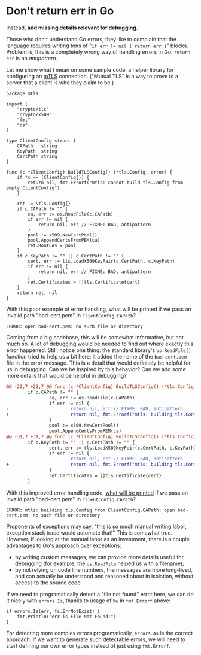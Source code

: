 # Don't return err in Go

Instead, **add missing details relevant for debugging.**

Those who don't understand Go errors,
they like to complain that the language requires writing
tons of "`if err != nil { return err }`" blocks.
Problem is, this is a completely wrong way of handling errors in Go:
`return err` is an *antipattern*.

Let me show what I mean on some sample code:
a helper library for configuring an [mTLS](https://en.wikipedia.org/wiki/mTLS#mTLS) connection.
("Mutual TLS" is a way to prove to a server that a client is who they claim to be.)

```golang
package mtls

import (
	"crypto/tls"
	"crypto/x509"
	"fmt"
	"os"
)

type ClientConfig struct {
	CAPath   string
	KeyPath  string
	CertPath string
}

func (c *ClientConfig) BuildTLSConfig() (*tls.Config, error) {
	if *c == (ClientConfig{}) {
		return nil, fmt.Errorf("mtls: cannot build tls.Config from empty ClientConfig")
	}

	ret := &tls.Config{}
	if c.CAPath != "" {
		ca, err := os.ReadFile(c.CAPath)
		if err != nil {
			return nil, err // FIXME: BAD, antipattern
		}
		pool := x509.NewCertPool()
		pool.AppendCertsFromPEM(ca)
		ret.RootCAs = pool
	}
	if c.KeyPath != "" || c.CertPath != "" {
		cert, err := tls.LoadX509KeyPair(c.CertPath, c.KeyPath)
		if err != nil {
			return nil, err // FIXME: BAD, antipattern
		}
		ret.Certificates = []tls.Certificate{cert}
	}
	return ret, nil
}
```


With this poor example of error handling,
what will be printed if we pass an invalid path "bad-cert.pem" in `ClientConfig.CAPath`?

    ERROR: open bad-cert.pem: no such file or directory

Coming from a big codebase, this will be somewhat informative, but not much so.
A lot of debugging would be needed to find out where exactly this error happened.
Still, notice one thing: the standard library's `os.ReadFile()` function
tried to help us a bit here: it added the name of the `bad-cert.pem` file in the error message.
This is a detail that would definitely be helpful for us in debugging.
Can we be inspired by this behavior?
Can we add some more details that would be helpful in debugging?

```diff
@@ -22,7 +22,7 @@ func (c *ClientConfig) BuildTLSConfig() (*tls.Config, error) {
        if c.CAPath != "" {
                ca, err := os.ReadFile(c.CAPath)
                if err != nil {
-                       return nil, err // FIXME: BAD, antipattern
+                       return nil, fmt.Errorf("mtls: building tls.Config from ClientConfig.CAPath: %w", err)
                }
                pool := x509.NewCertPool()
                pool.AppendCertsFromPEM(ca)
@@ -31,7 +31,7 @@ func (c *ClientConfig) BuildTLSConfig() (*tls.Config, error) {
        if c.KeyPath != "" || c.CertPath != "" {
                cert, err := tls.LoadX509KeyPair(c.CertPath, c.KeyPath)
                if err != nil {
-                       return nil, err // FIXME: BAD, antipattern
+                       return nil, fmt.Errorf("mtls: building tls.Config from ClientConfig.KeyPath & .CertPath: %w", err)
                }
                ret.Certificates = []tls.Certificate{cert}
        }
```

With this improved error handling code,
[what will be printed](https://go.dev/play/p/a_OB9DTsimZ)
if we pass an invalid path "bad-cert.pem" in `ClientConfig.CAPath`?

    ERROR: mtls: building tls.Config from ClientConfig.CAPath: open bad-cert.pem: no such file or directory

Proponents of exceptions may say,
"this is so much manual writing labor, exception stack trace would automate that!"
This is somewhat true.
However, if looking at the manual labor as an investment,
there is a couple advantages to Go's approach over exceptions:
 - by writing custom messages, we can provide more details useful for debugging
   (for example, the `os.ReadFile` helped us with a filename);
 - by not relying on code line numbers, the messages are more long-lived,
   and can actually be understood and reasoned about in isolation, without access to the source code.
   

If we need to programatically detect a "file not found" error here,
we can do it nicely with `errors.Is`, thanks to usage of `%w` in `fmt.Errorf` above:

    if errors.Is(err, fs.ErrNotExist) {
    	fmt.Println("err is File Not Found!")
    }    

For detecting more complex errors programatically,
`errors.As` is the correct approach.
If we want to generate such detectable errors,
we will need to start defining our own error types instead of just using `fmt.Errorf`.

